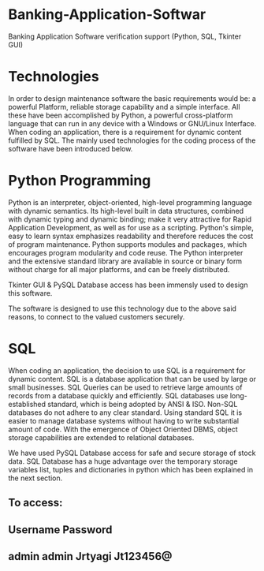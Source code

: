 Banking-Application-Softwar
====================

Banking Application Software verification support (Python, SQL, Tkinter GUI)

Technologies
============
In order to design maintenance software the basic requirements would be: a powerful Platform, reliable storage capability and a simple interface. All these have been accomplished by Python, a powerful cross-platform language that can run in any device with a Windows or GNU/Linux Interface. When coding an application, there is a requirement for dynamic content fulfilled by SQL. The mainly used technologies for the coding process of the software have been introduced below.


Python Programming
==================
Python is an interpreter, object-oriented, high-level programming language with dynamic semantics.  Its high-level built in data structures, combined with dynamic typing and dynamic binding; make it very attractive for Rapid Application Development, as well as for use as a scripting. Python's simple, easy to learn syntax emphasizes readability and therefore reduces the cost of program maintenance. Python supports modules and packages, which encourages program modularity and code reuse.  The Python interpreter and the extensive standard library are available in source or binary form without charge for all major platforms, and can be freely distributed. 

Tkinter GUI & PySQL Database access has been immensly used to design this software.

The software is designed to use this technology due to the above said reasons, to connect to the valued customers securely.

SQL
===
When coding an application, the decision to use SQL is a requirement for dynamic content. SQL is a database application that can be used by large or small businesses. SQL Queries can be used to retrieve large amounts of records from a database quickly and efficiently.  SQL databases use long-established standard, which is being adopted by ANSI & ISO. Non-SQL databases do not adhere to any clear standard. Using standard SQL it is easier to manage database systems without having to write substantial amount of code. With the emergence of Object Oriented DBMS, object storage capabilities are extended to relational databases.

We have used PySQL Database access for safe and secure storage of stock data.
SQL Database has a huge advantage over the temporary storage variables list, tuples and dictionaries in python which has been explained in the next section.

To access:
-------------------------
Username	Password
-------------------------
admin		admin
Jrtyagi	    Jt123456@
-------------------------

